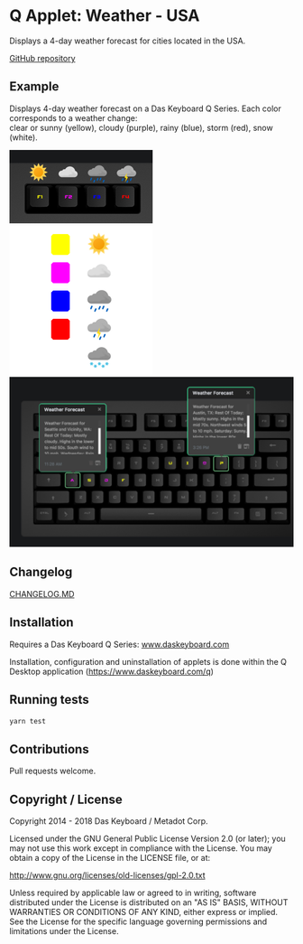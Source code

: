 # Q Applet: Weather - USA

Displays a 4-day weather forecast for cities located in the USA.

[GitHub repository](https://github.com/daskeyboard/daskeyboard-applet--weather-usa)

## Example

Displays 4-day weather forecast on a Das Keyboard Q Series.
Each color corresponds to a weather change:  
clear or sunny (yellow), cloudy (purple), rainy (blue), storm (red), snow (white).

![Weather Forecast on a Das Keybaord Q](assets/image_keys.png "Q Weather Forecast")
![Weather Forecast on a Das Keybaord Q](assets/image_legend.png "Q Weather Forecast")
![Weather Forecast on a Das Keybaord Q](assets/image_message.png "Q Weather Forecast")

## Changelog

[CHANGELOG.MD](CHANGELOG.md)

## Installation

Requires a Das Keyboard Q Series: www.daskeyboard.com

Installation, configuration and uninstallation of applets is done within the Q Desktop application (https://www.daskeyboard.com/q)

## Running tests

    yarn test

## Contributions

Pull requests welcome.

## Copyright / License

Copyright 2014 - 2018 Das Keyboard / Metadot Corp.

Licensed under the GNU General Public License Version 2.0 (or later);
you may not use this work except in compliance with the License.
You may obtain a copy of the License in the LICENSE file, or at:

   http://www.gnu.org/licenses/old-licenses/gpl-2.0.txt

Unless required by applicable law or agreed to in writing, software
distributed under the License is distributed on an "AS IS" BASIS,
WITHOUT WARRANTIES OR CONDITIONS OF ANY KIND, either express or implied.
See the License for the specific language governing permissions and
limitations under the License.
